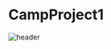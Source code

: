 # CampProject1

![header](https://capsule-render.vercel.app/api?type=wave&color=auto&height=300&section=header&text=capsule%20render&fontSize=90)
